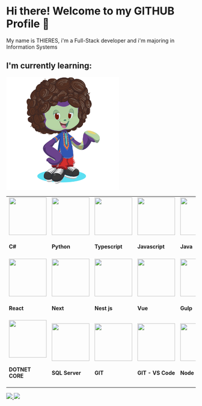 # Hi there! Welcome to my GITHUB Profile 👋
My name is THIERES, i'm a Full-Stack developer and i'm majoring in Information Systems

<h2>I'm currently learning:</h2>

<div style="display:inline">
   <div>
      <img src="octocat-1717454813646.png"  height='300px' width='300px'/>
   </div>
   <table>
      <tr>   
         <td style='width: 33%'>
             <img src="https://cdn.jsdelivr.net/gh/devicons/devicon@latest/icons/csharp/csharp-original.svg" height='100px' width='100px' /> 
             <h4>C#</h4>
         </td>
         <td style='width: 33%'>
             <img src="https://cdn.jsdelivr.net/gh/devicons/devicon@latest/icons/python/python-original.svg" height='100px' width='100px' /> 
             <h4>Python</h4>
         </td>
         <td style='width: 33%'>
             <img src="https://cdn.jsdelivr.net/gh/devicons/devicon@latest/icons/typescript/typescript-original.svg" height='100px' width='100px' /> 
             <h4>Typescript</h4>
         </td>
         <td style='width: 33%'>
             <img src="https://cdn.jsdelivr.net/gh/devicons/devicon@latest/icons/javascript/javascript-original.svg" height='100px' width='100px' /> 
             <h4>Javascript</h4>
         </td>   
         <td style='width: 33%'>
             <img src="https://cdn.jsdelivr.net/gh/devicons/devicon@latest/icons/java/java-original.svg" height='100px' width='100px' /> 
             <h4>Java</h4>
         </td>
      </tr>
      <tr>
         <td style='width: 33%'>
             <img src="https://cdn.jsdelivr.net/gh/devicons/devicon@latest/icons/react/react-original.svg" height='100px' width='100px' /> 
             <h4>React</h4>
         </td>
         <td style='width: 33%'>
             <img src="https://cdn.jsdelivr.net/gh/devicons/devicon@latest/icons/nextjs/nextjs-original.svg" height='100px' width='100px' /> 
             <h4>Next</h4>
         </td>      
         <td style='width: 33%'>
             <img src="https://cdn.jsdelivr.net/gh/devicons/devicon@latest/icons/nestjs/nestjs-original.svg" height='100px' width='100px' /> 
             <h4>Nest js</h4>
         </td>      
         <td style='width: 33%'>
             <img src="https://cdn.jsdelivr.net/gh/devicons/devicon@latest/icons/vuejs/vuejs-original.svg" height='100px' width='100px' /> 
             <h4>Vue</h4>
         </td>       
         <td style='width: 33%'>
             <img src="https://cdn.jsdelivr.net/gh/devicons/devicon@latest/icons/gulp/gulp-plain.svg" height='100px' width='100px' /> 
             <h4>Gulp</h4>
         </td>       
       </tr>
       <tr>
         <td style='width: 33%'>
             <img src="https://cdn.jsdelivr.net/gh/devicons/devicon@latest/icons/dotnetcore/dotnetcore-original.svg" height='100px' width='100px' /> 
             <h4>DOTNET CORE</h4>
         </td>        
         <td style='width: 33%'>
             <img src="https://cdn.jsdelivr.net/gh/devicons/devicon@latest/icons/microsoftsqlserver/microsoftsqlserver-original.svg" height='100px' width='100px' /> 
             <h4>SQL Server</h4>
         </td>       
         <td style='width: 33%'>
             <img src="https://cdn.jsdelivr.net/gh/devicons/devicon@latest/icons/git/git-original.svg" height='100px' width='100px' /> 
             <h4>GIT</h4>
         </td>         
         <td style='width: 33%'>
             <img src="https://cdn.jsdelivr.net/gh/devicons/devicon@latest/icons/githubcodespaces/githubcodespaces-original.svg" height='100px' width='100px' /> 
             <h4>GIT - VS Code</h4>
         </td>         
         <td style='width: 33%'>
             <img src="https://cdn.jsdelivr.net/gh/devicons/devicon@latest/icons/nodejs/nodejs-original.svg" height='100px' width='100px' /> 
             <h4>Node</h4>
         </td>         
       </tr>       
   </table>    
</div>

<div>
<a href="https://github.com/ThieresProjects">
<img loading="lazy" height="180em" src="https://github-readme-stats.vercel.app/api?username=ThieresProjects&show_icons=true&theme=codeSTACKr&include_all_commits=true&count_private=true"/>
<img loading="lazy" height="180em" src="https://github-readme-stats.vercel.app/api/top-langs/?username=ThieresProjects&layout=compact&langs_count=7&theme=codeSTACKr"/>
</div>

<div>

</div>

<!--
**ThieresProjects/ThieresProjects** is a ✨ _special_ ✨ repository because its `README.md` (this file) appears on your GitHub profile.

Here are some ideas to get you started:

- 🔭 I’m currently working on ...
- 🌱 I’m currently learning ...
- 👯 I’m looking to collaborate on ...
- 🤔 I’m looking for help with ...
- 💬 Ask me about ...
- 📫 How to reach me: ...
- 😄 Pronouns: ...
- ⚡ Fun fact: ...
-->
